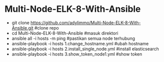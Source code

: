 # Multi-Node-ELK-8-With-Ansible

- git clone https://github.com/adylimmo/Multi-Node-ELK-8-With-Ansible.git #clone repo
- cd Multi-Node-ELK-8-With-Ansible #masuk direktori
- ansible all -i hosts -m ping #pastikan semua node terhubung 
- ansible-playbook -i hosts 1.change_hostname.yml #ubah hostname
- ansible-playbook -i hosts 2.install_single_node.yml #install elasticsearch
- ansible-playbook -i hosts 3.show_token_node1.yml #show token